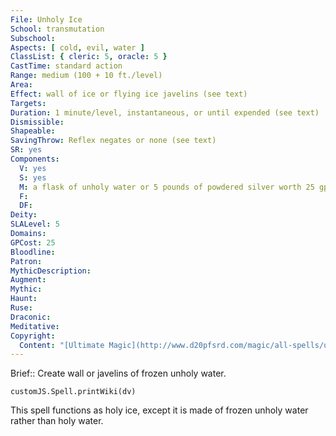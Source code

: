 ```yaml
---
File: Unholy Ice
School: transmutation
Subschool: 
Aspects: [ cold, evil, water ]
ClassList: { cleric: 5, oracle: 5 }
CastTime: standard action
Range: medium (100 + 10 ft./level)
Area: 
Effect: wall of ice or flying ice javelins (see text)
Targets: 
Duration: 1 minute/level, instantaneous, or until expended (see text)
Dismissible: 
Shapeable: 
SavingThrow: Reflex negates or none (see text)
SR: yes
Components:
  V: yes
  S: yes
  M: a flask of unholy water or 5 pounds of powdered silver worth 25 gp
  F: 
  DF: 
Deity: 
SLALevel: 5
Domains: 
GPCost: 25
Bloodline: 
Patron: 
MythicDescription: 
Augment: 
Mythic: 
Haunt: 
Ruse: 
Draconic: 
Meditative: 
Copyright:
  Content: "[Ultimate Magic](http://www.d20pfsrd.com/magic/all-spells/u/unholy-ice)"
---
```

Brief:: Create wall or javelins of frozen unholy water.

```dataviewjs
customJS.Spell.printWiki(dv)
```

This spell functions as holy ice, except it is made of frozen unholy water rather than holy water.
